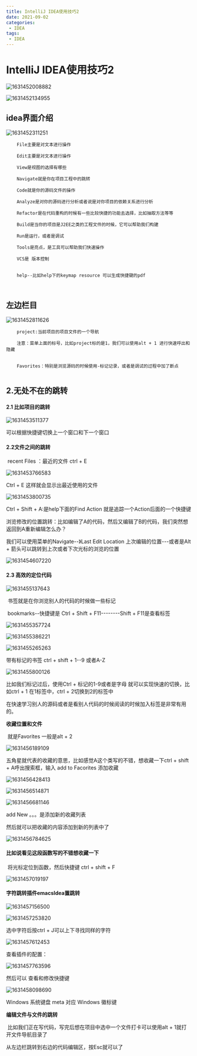 ```yaml
---
title: IntelliJ IDEA使用技巧2
date: 2021-09-02 
categories:
 - IDEA
tags:
 - IDEA
---
```


# IntelliJ IDEA使用技巧2



![1631452008882](../../../.vuepress/public/images/1631452008882.png)



![1631452134955](../../../.vuepress/public/images/1631452134955.png)

## idea界面介绍

![1631452311251](../../../.vuepress/public/images/1631452311251.png)



```
	File主要是对文本进行操作
	
	Edit主要是对文本进行操作
	
	View是视图的选择有哪些
	
	Navigate就是你在项目工程中的跳转
	
	Code就是你的源码文件的操作
	
	Analyze是对你的源码进行分析或者说是对你项目的依赖关系进行分析
	
	Refactor是在代码重构的时候有一些比较快捷的功能去选择，比如抽取方法等等
	
	Build是当你的项目是J2EE之类的工程文件的时候，它可以帮助我们构建
	
	Run是运行，或者是调试
	
	Tools是亮点，是工具可以帮助我们快速操作
	
	VCS是 版本控制
	
	
	help--比如help下的keymap resource 可以生成快捷键的pdf
	
	
```



## 左边栏目

![1631452811626](../../../.vuepress/public/images/1631452811626.png)



```
	project:当前项目的项目文件的一个导航
	
	注意：菜单上面的标号，比如project标的是1，我们可以使用alt + 1 进行快速呼出和隐藏
	
	
	Favorites：特别是浏览源码的时候使用-标记记录，或者是调试的过程中加了断点
	
```



## 2.无处不在的跳转



#### 2.1 比如项目的跳转

![1631453511377](../../../.vuepress/public/images/1631453511377.png)

可以根据快捷键切换上一个窗口和下一个窗口



#### 2.2文件之间的跳转

​	recent Files ：最近的文件 ctrl + E

![1631453766583](../../../.vuepress/public/images/1631453766583.png)



Ctrl + E 这样就会显示出最近使用的文件

![1631453800735](../../../.vuepress/public/images/1631453800735.png)



Ctrl + Shift + A:是help下面的Find Action 就是追踪一个Action后面的一个快捷键



 浏览修改的位置跳转：比如编辑了A的代码，然后又编辑了B的代码，我们突然想返回到A重新编辑怎么办？

我们可以使用菜单的Navigate--》Last Edit Location 上次编辑的位置---或者是Alt + 箭头可以跳转到上次或者下次光标的浏览的位置

![1631454607220](../../../.vuepress/public/images/1631454607220.png)



 

#### 2.3 高效的定位代码

![1631455137643](../../../.vuepress/public/images/1631455137643.png)

​	书签就是在你浏览别人的代码的时候做一些标记

​	bookmarks--快捷键是 Ctrl + Shift + F11--------Shift + F11是查看标签

![1631455357724](../../../.vuepress/public/images/1631455357724.png)

![1631455386221](../../../.vuepress/public/images/1631455386221.png)

![1631455265263](../../../.vuepress/public/images/1631455265263.png)



带有标记的书签 ctrl + shift + 1--9 或者A-Z

![1631455800126](../../../.vuepress/public/images/1631455800126.png)



比如我们标记过后，使用Ctrl + 标记的1-9或者是字母 就可以实现快速的切换，比如ctrl + 1 在1标签中，ctrl + 2切换到2的标签中

​	在快速学习别人的源码或者是看别人代码的时候阅读的时候加入标签是非常有用的。



**收藏位置和文件** 

​	就是Favorites 一般是alt + 2

![1631456189109](../../../.vuepress/public/images/1631456189109.png)

五角星就代表的收藏的意思，比如感觉A这个类写的不错，想收藏一下ctrl + shift + A呼出搜索框，输入 add to Facorites 添加收藏

![1631456428413](../../../.vuepress/public/images/1631456428413.png)

![1631456514871](../../../.vuepress/public/images/1631456514871.png)

![1631456681146](../../../.vuepress/public/images/1631456681146.png)

add New 。。。是添加新的收藏列表

然后就可以把收藏的内容添加到新的列表中了

![1631456784625](../../../.vuepress/public/images/1631456784625.png)







#### 比如说看见这段函数写的不错想收藏一下

​	将光标定位到函数，然后快捷键 ctrl + shift + F 

![1631457019197](../../../.vuepress/public/images/1631457019197.png)





#### 字符跳转插件emacsIdea置跳转

![1631457156500](../../../.vuepress/public/images/1631457156500.png)

![1631457253820](../../../.vuepress/public/images/1631457253820.png)



选中字符后按ctrl + J可以上下寻找同样的字符

![1631457612453](../../../.vuepress/public/images/1631457612453.png)



查看插件的配置：

![1631457763596](../../../.vuepress/public/images/1631457763596.png)



然后可以 查看和修改快捷键

![1631458098690](../../../.vuepress/public/images/1631458098690.png)



Windows 系统键盘 meta 对应 Windows 徽标键





**编辑文件与文件的跳转**

​	比如我们正在写代码，写完后想在项目中选中一个文件打卡可以使用alt + 1就打开文件导航目录了

从左边栏跳转到右边的代码编辑区，按Esc就可以了



























































